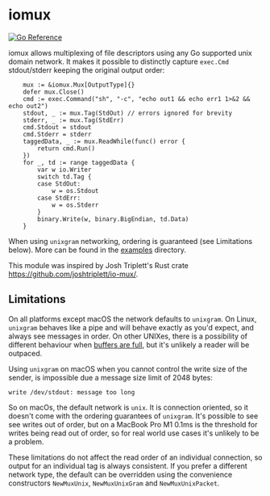 # iomux

[![Go Reference](https://pkg.go.dev/badge/github.com/netflix/go-iomux.svg)](https://pkg.go.dev/github.com/netflix/go-iomux)

iomux allows multiplexing of file descriptors using any Go supported unix domain network. It makes it possible to distinctly capture `exec.Cmd` stdout/stderr keeping the original output order:

```
	mux := &iomux.Mux[OutputType]{}
	defer mux.Close()
	cmd := exec.Command("sh", "-c", "echo out1 && echo err1 1>&2 && echo out2")
	stdout, _ := mux.Tag(StdOut) // errors ignored for brevity
	stderr, _ := mux.Tag(StdErr)
	cmd.Stdout = stdout
	cmd.Stderr = stderr
	taggedData, _ := mux.ReadWhile(func() error {
		return cmd.Run()
	})
	for _, td := range taggedData {
		var w io.Writer
		switch td.Tag {
		case StdOut:
			w = os.Stdout
		case StdErr:
			w = os.Stderr
		}
		binary.Write(w, binary.BigEndian, td.Data)
	}
```

When using `unixgram` networking, ordering is guaranteed (see Limitations below). More can be found in the [examples](examples) directory.

This module was inspired by Josh Triplett's Rust crate https://github.com/joshtriplett/io-mux/.

## Limitations

On all platforms except macOS the network defaults to `unixgram`. On Linux, `unixgram` behaves like a pipe and will behave exactly as you'd expect, and always see messages in order. On other UNIXes, there is a possibility of different behaviour when [buffers are full](https://docs.rs/io-mux/latest/io_mux/#portability), but it's unlikely a reader will be outpaced.

Using `unixgram` on macOS when you cannot control the write size of the sender, is impossible due a message size limit of 2048 bytes:
```
write /dev/stdout: message too long
```

So on macOs, the default network is `unix`. It is connection oriented, so it doesn't come with the ordering guarantees of `unixgram`. It's possible to see see writes out of order, but on a MacBook Pro M1 0.1ms is the threshold for writes being read out of order, so for real world use cases it's unlikely to be a problem.

These limitations do not affect the read order of an individual connection, so output for an individual tag is always consistent. If you prefer a different network type, the default can be overridden using the convenience constructors `NewMuxUnix`, `NewMuxUnixGram` and `NewMuxUnixPacket`.
